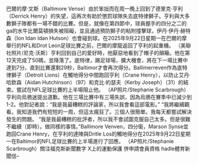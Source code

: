 巴爾的摩·文斯（Baltimore Vense）由於笨拙而在周一晚上回到了德里克·亨利（Derrick Henry）的失望，這再次有助於懲罰球隊失去底特律獅子。亨利與大多數獅子隊都有一場不錯的比賽。但是，就像在第四節中，球員握手的四分之二的ga的水牛比爾莫頓損失被阻礙，並且通過預防獅子的粘附撞擊球，伊丹·伊丹·赫特森（Ion Idan Idan Hutson）也會碰到球。在2025年9月22日星期一在巴爾的摩舉行的NFL和Drot Leon足球比賽之前，巴爾的摩龍返回了亨利的起重機。  （美聯社照片/尼克·沃斯）亨利回到自己的愛好時，他厭惡地看到了帽子的顛簸。他在第12天完成了50碼，並降落了。底特律，踢足球場，擴大機會，將在下一場比賽中達到7分。直到比賽還剩29秒，Baltimor才會再次得分。Ballimerreven作為底特律獅子（Detroit Lions）在觸地得分中間跑回亨利（Crane Henry），以防止艾丹·哈欽森（Aidan Hutchinson）（97）和克比·約瑟夫（Kerby Joseph）（31）的結束。嘗試在NFL足球比賽的上半場阻止他。  （AP照片/Stephanie Scarbrough）亨利向烏鴉迷提出道歉。他在三場比賽中有三場失誤，因為烏鴉在賽季中已減少到1-2。他對記者說：“我是我最糟糕的評論家，所以我會看這部電影。” “我將繼續觀看。我知道我們有短短的一周，但這太瘋狂了。三個人很簡單。我每天都嘗試解決發生的問題。 “我是我最糟糕的批評者，所以我不會試圖克服自己太多。但是很難不繼續（即時）。做同樣的事情。”Ballimore Venven，四分衛，Marson Synse並跑回Crane Henry，在亨利的達陣與Dritle Los的觸地得分在2025年9月22日星期一在Baltimor的NFL足球比賽的上半場進行了回應。 （AP照片/Stephanie Scarbrough）關注福克斯新聞數字 X上的運動保護    併申請會員資格    hadle體育新聞信–